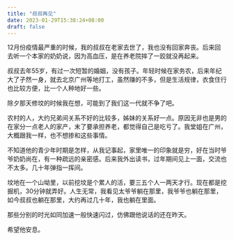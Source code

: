 ```yaml
---
title: "叔叔再见"
date: 2023-01-29T15:38:24+08:00
draft: false
---
```


12月份疫情最严重的时候，我的叔叔在老家去世了，我也没有回家奔丧。后来回去听一个本家的奶奶说，因为高血压，是在养老院摔了一跤就没再起来。

叔叔去年55岁，有过一次短暂的婚姻，没有孩子。年轻时候在家务农，后来年纪大了孑然一身，就去北京广州等地打工，虽然赚的不多，但是生活规律，衣食住行也比较方便，比一个人种地好一些。

除夕那天修坟的时候我在想，可能到了我们这一代就不争了吧。

农村的人，大约兄弟间关系不好的比较多，姊妹的关系好一点。原因无非也是男的在家分一点老人的家产，末了要承担养老，都觉得自己是吃亏了。我堂姐在广州，大概跟我一样，也不想掺和这些事情。

不知道他的青少年时期是怎样，从我记事起，家里唯一的印象就是穷，好在当时爷爷奶奶尚在，有一种疏远的亲密感。后来我外出读书，过年期间见上一面，交流也不太多。几十年弹指一挥间。

坟地在一个山坳里，以前挖坟是个累人的活，要三五个人一两天才行。现在都是挖掘机，30分钟就弄好。人生无常，我看见太爷爷躺在那里，我爷爷也躺在那里，如今叔叔也躺在那里，大约再过几十年，我也躺在里面。

那些分别的时光如同加速一般快速闪过，仿佛跟他说话的还在昨天。

希望他安息。
